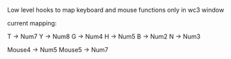 Low level hooks to map keyboard and mouse functions only in wc3 window

current mapping:

T -> Num7
Y -> Num8
G -> Num4
H -> Num5
B -> Num2
N -> Num3

Mouse4 -> Num5
Mouse5 -> Num7
